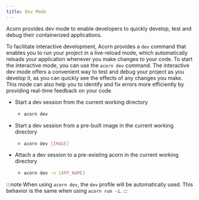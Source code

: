 ```yaml
---
title: Dev Mode
---
```



Acorn provides dev mode to enable developers to quickly develop, test and debug their containerized applications.

To facilitate interactive development, Acorn provides a `dev` command that enables you to run your project in a live-reload mode, which automatically reloads your application whenever you make changes to your code. To start the interactive mode, you can use the `acorn dev` command.
The interactive dev mode offers a convenient way to test and debug your project as you develop it, as you can quickly see the effects of any changes you make. This mode can also help you to identify and fix errors more efficiently by providing real-time feedback on your code.

- Start a dev session from the current working directory

  - ```bash
    acorn dev
    ```

- Start a dev session from a pre-built image in the current working directory

  - ```bash
    acorn dev [IMAGE]
    ```

- Attach a dev session to a pre-existing acorn in the current working directory

  - ```bash
    acorn dev -n [APP_NAME]
    ```

:::note
When using `acorn dev`, the `dev` profile will be automatically used. This behavior is the same when using `acorn run -i`.
:::
